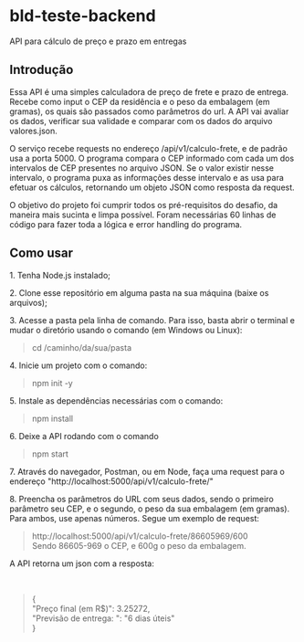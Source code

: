 # bld-teste-backend
API para cálculo de preço e prazo em entregas

## Introdução

<p>
Essa API é uma simples calculadora de preço de frete e prazo de entrega. Recebe como input o CEP da residência e o peso da embalagem (em gramas), os quais são passados como parâmetros do url. A API vai avaliar os dados, verificar sua validade e comparar com os dados do arquivo valores.json.  
</p>
<p>
O serviço recebe requests no endereço /api/v1/calculo-frete, e de padrão usa a porta 5000. O programa compara o CEP informado com cada um dos intervalos de CEP presentes no arquivo JSON. Se o valor existir nesse intervalo, o programa puxa as informações desse intervalo e as usa para efetuar os cálculos, retornando um objeto JSON como resposta da request.
</p>
<p>
  O objetivo do projeto foi cumprir todos os pré-requisitos do desafio, da maneira mais sucinta e limpa possível. Foram necessárias 60 linhas de código para fazer toda a lógica e error handling do programa.
</p>

## Como usar
<p>
1. Tenha Node.js instalado;
</p>
<p>
2. Clone esse repositório em alguma pasta na sua máquina (baixe os arquivos);
</p>
<p>
3. Acesse a pasta pela linha de comando. Para isso, basta abrir o terminal e mudar o diretório usando o comando (em Windows ou Linux):
 </p>

> cd /caminho/da/sua/pasta

<p>
4. Inicie um projeto com o comando:
 </p>
 
> npm init -y

<p>
5. Instale as dependências necessárias com o comando:
</p>

  > npm install
  
  <p>
6. Deixe a API rodando com o comando
  </p>
  
  > npm start
  
  <p>
7. Através do navegador, Postman, ou em Node, faça uma request para o endereço "http://localhost:5000/api/v1/calculo-frete/"
</p>
<p>
8. Preencha os parâmetros do URL com seus dados, sendo o primeiro parâmetro seu CEP, e o segundo, o peso da sua embalagem (em gramas). Para ambos, use apenas números. Segue um exemplo de request:
</p>

> http://localhost:5000/api/v1/calculo-frete/86605969/600
<br> Sendo 86605-969 o CEP, e 600g o peso da embalagem.
<p>
A API retorna um json com a resposta:
  </p>
<br>

> {<br>
> "Preço final (em R$)":  3.25272,<br>
> "Previsão de entrega: ":  "6 dias úteis"<br>
> }
